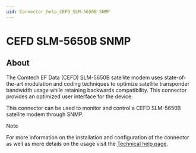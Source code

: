 ```yaml
---
uid: Connector_help_CEFD_SLM-5650B_SNMP
---
```


# CEFD SLM-5650B SNMP

## About

The Comtech EF Data (CEFD) SLM-5650B satellite modem uses state-of-the-art modulation and coding techniques to optimize satellite transponder bandwidth usage while retaining backwards compatibility. This connector provides an optimized user interface for the device.

This connector can be used to monitor and control a CEFD SLM-5650B satellite modem through SNMP.

> [!NOTE]
> For more information on the installation and configuration of the connector as well as more details on the usage visit the [Technical help page](xref:Connector_help_CEFD_SLM-5650B_SNMP_Technical).

